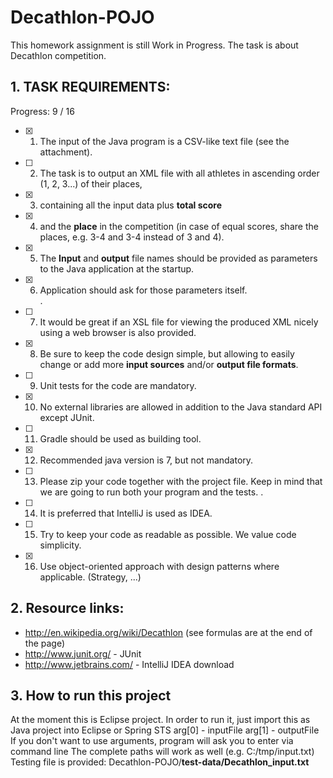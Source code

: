 # Decathlon-POJO

This homework assignment is still Work in Progress.
The task is about Decathlon competition.

## 1. TASK REQUIREMENTS:

Progress: 9 / 16

- [x] 1. The input of the Java program is a CSV-like text file (see the attachment).
- [ ] 2. The task is to output an XML file with all athletes in ascending order (1, 2, 3...) of their places, 
- [x] 3. containing all the input data plus **total score** 
- [x] 4. and the **place** in the competition (in case of equal scores, share the places, e.g. 3-4 and 3-4 instead of 3 and 4).
- [x] 5. The **Input** and **output** file names should be provided as parameters to the Java application at the startup.
- [x] 6. Application should ask for those parameters itself.  
.  
- [ ] 7. It would be great if an XSL file for viewing the produced XML nicely using a web browser is also provided.
- [x] 8. Be sure to keep the code design simple, but allowing to easily change or add more **input sources** and/or **output file formats**.
- [ ] 9. Unit tests for the code are mandatory.
- [x] 10. No external libraries are allowed in addition to the Java standard API except JUnit.
- [ ] 11. Gradle should be used as building tool.
- [x] 12. Recommended java version is 7, but not mandatory.
- [ ] 13. Please zip your code together with the project file. Keep in mind that we are going to run both your program and the tests.
.  
- [ ] 14. It is preferred that IntelliJ is used as IDEA.
- [ ] 15. Try to keep your code as readable as possible. We value code simplicity.
- [x] 16. Use object-oriented approach with design patterns where applicable. (Strategy, ...)

## 2. Resource links:
+ http://en.wikipedia.org/wiki/Decathlon (see formulas are at the end of the page)
+ http://www.junit.org/ - JUnit
+ http://www.jetbrains.com/ - IntelliJ IDEA download

## 3. How to run this project
At the moment this is Eclipse project.
In order to run it, just import this as Java project into Eclipse or Spring STS
arg[0] - inputFile
arg[1] - outputFile
If you don't want to use arguments, program will ask you to enter via command line
The complete paths will work as well (e.g. C:/tmp/input.txt)
Testing file is provided: Decathlon-POJO/**test-data/Decathlon_input.txt**